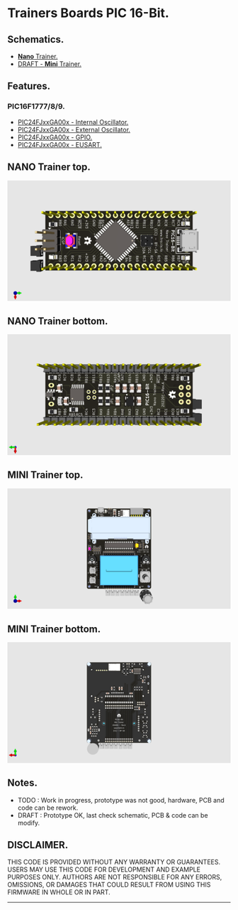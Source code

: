 # Trainers Boards PIC 16-Bit.

## Schematics.

- [**Nano** Trainer.](https://github.com/tronixio/trainers-pic16bit/blob/main/Kicad/nano/extras/schematic.pdf)
- [DRAFT - **Mini** Trainer.](https://github.com/tronixio/trainers-pic16bit/blob/main/Kicad/mini/)

## Features.

### PIC16F1777/8/9.

- [PIC24FJxxGA00x - Internal Oscillator.](https://github.com/tronixio/trainers-pic16bit/blob/main/Features/pic24fjxxga00x/intosc.md)
- [PIC24FJxxGA00x - External Oscillator.](https://github.com/tronixio/trainers-pic16bit/blob/main/Features/pic24fjxxga00x/extosc.md)
- [PIC24FJxxGA00x - GPIO.](https://github.com/tronixio/trainers-pic16bit/blob/main/Features/pic24fjxxga00x/gpio.md)
- [PIC24FJxxGA00x - EUSART.](https://github.com/tronixio/trainers-pic16bit/blob/main/Features/pic24fjxxga00x/eusart.md)

## NANO Trainer top.

![NANO Trainer top.](https://github.com/tronixio/trainers-pic16bit/blob/main/Kicad/nano/extras/top.png)

## NANO Trainer bottom.

![NANO Trainer bottom.](https://github.com/tronixio/trainers-pic16bit/blob/main/Kicad/nano/extras/bottom.png)

## MINI Trainer top.

![MINI Trainer top.](https://github.com/tronixio/trainers-pic16bit/blob/main/Kicad/mini/extras/top.png)

## MINI Trainer bottom.

![MINI Trainer bottom.](https://github.com/tronixio/trainers-pic16bit/blob/main/Kicad/mini/extras/bottom.png)

## Notes.

- TODO : Work in progress, prototype was not good, hardware, PCB and code can be rework.
- DRAFT : Prototype OK, last check schematic, PCB & code can be modify.

## DISCLAIMER.

THIS CODE IS PROVIDED WITHOUT ANY WARRANTY OR GUARANTEES.
USERS MAY USE THIS CODE FOR DEVELOPMENT AND EXAMPLE PURPOSES ONLY.
AUTHORS ARE NOT RESPONSIBLE FOR ANY ERRORS, OMISSIONS, OR DAMAGES THAT COULD
RESULT FROM USING THIS FIRMWARE IN WHOLE OR IN PART.

---
